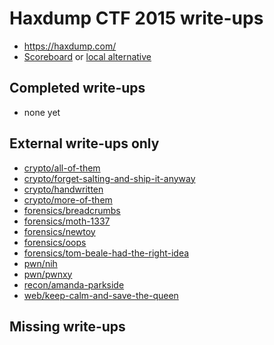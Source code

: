 # Haxdump CTF 2015 write-ups

* <https://haxdump.com/>
* [Scoreboard](https://haxdump.com/scoreboard) or [local alternative](TODOLOCAL)

## Completed write-ups

* none yet

## External write-ups only

* [crypto/all-of-them](crypto/all-of-them)
* [crypto/forget-salting-and-ship-it-anyway](crypto/forget-salting-and-ship-it-anyway)
* [crypto/handwritten](crypto/handwritten)
* [crypto/more-of-them](crypto/more-of-them)
* [forensics/breadcrumbs](forensics/breadcrumbs)
* [forensics/moth-1337](forensics/moth-1337)
* [forensics/newtoy](forensics/newtoy)
* [forensics/oops](forensics/oops)
* [forensics/tom-beale-had-the-right-idea](forensics/tom-beale-had-the-right-idea)
* [pwn/nih](pwn/nih)
* [pwn/pwnxy](pwn/pwnxy)
* [recon/amanda-parkside](recon/amanda-parkside)
* [web/keep-calm-and-save-the-queen](web/keep-calm-and-save-the-queen)

## Missing write-ups